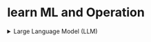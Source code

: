 # learn ML and Operation

<details>
    <summary> Large Language Model (LLM) </summary>


<details>
  <summary> What is a Large Language Model (LLM)</summary>

Large Language Models (LLMs) are advanced AI systems built on deep neural networks designed to process, understand and generate human-like text. By using massive datasets and billions of parameters, LLMs have transformed the way humans interact with technology. It learns patterns, grammar and context from text and can answer questions, write content, translate languages and many more. Mordern LLMs include ChatGPT (OpenAI), Google Gemini, Anthropic Claude, etc.
 
</details>

<details>
  <summary> Working of LLM</summary>

 
LLMs are primarily based on the Transformer architecture which enables them to learn long-range dependencies and contextual meaning in text. At a high level, they work through:
Working
Input Embeddings: Converting text into numerical vectors.
Positional Encoding: Adding sequence/order information.
Self-Attention: Understanding relationships between words in context.
Feed-Forward Layers: Capturing complex patterns.
Decoding: Generating responses step-by-step.
Multi-Head Attention: Parallel reasoning over multiple relationships.

</details>

<details>
  <summary> Architecture</summary>

The architecture of LLMs consist of multiple stacked layers that process text in parallel. Core components include:

Embedding Layer: Converts tokens i.e words/subwords into dense vectors.
Attention Mechanism: Learns context by focusing on relevant words.
Feed-Forward Layers: Capture non-linear patterns and relationships.
Normalization and Residual Connections: Improve training stability.
Output Layer: Generates predictions such as the next word or sentence.
</details>


## Popular LLMs
GPT-4 and GPT-4o (OpenAI): Advanced multimodal reasoning and dialogue capabilities.
Gemini 1.5 (Google DeepMind): Long-context reasoning, capable of handling 1M+ tokens.
Claude 3 (Anthropic): Safety-focused, strong at reasoning and summarization.
LLaMA 3 (Meta): Open-weight model, popular in research and startups.
Mistral 7B / Mixtral (Mistral AI): Efficient open-source alternatives for developers.
BERT and RoBERTa (Google/Facebook): Strong embedding models for NLP tasks.
mBERT and XLM-R: Early multilingual LLMs.
BLOOM: Large open-source multilingual model, collaboratively developed.

</details>
